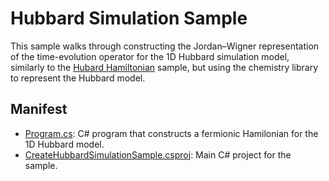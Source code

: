 ﻿# Hubbard Simulation Sample #

This sample walks through constructing the Jordan–Wigner representation of the time-evolution operator for the 1D Hubbard simulation model, similarly to the [Hubard Hamiltonian](https://en.wikipedia.org/wiki/hubbard-model) sample, but using the chemistry library to represent the Hubbard model.

## Manifest ##

- [Program.cs](./Program.cs): C# program that constructs a fermionic Hamilonian for the 1D Hubbard model.
- [CreateHubbardSimulationSample.csproj](./CreateHubbardSimulationSample.csproj): Main C# project for the sample.
